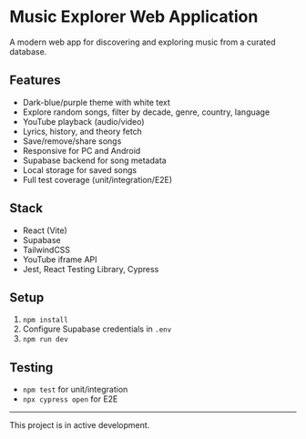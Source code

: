 # Music Explorer Web Application

A modern web app for discovering and exploring music from a curated database.

## Features
- Dark-blue/purple theme with white text
- Explore random songs, filter by decade, genre, country, language
- YouTube playback (audio/video)
- Lyrics, history, and theory fetch
- Save/remove/share songs
- Responsive for PC and Android
- Supabase backend for song metadata
- Local storage for saved songs
- Full test coverage (unit/integration/E2E)

## Stack
- React (Vite)
- Supabase
- TailwindCSS
- YouTube iframe API
- Jest, React Testing Library, Cypress

## Setup
1. `npm install`
2. Configure Supabase credentials in `.env`
3. `npm run dev`

## Testing
- `npm test` for unit/integration
- `npx cypress open` for E2E

---

This project is in active development.

